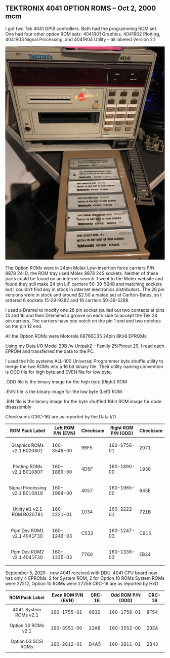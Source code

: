 TEKTRONIX 4041 OPTION ROMS – Oct 2, 2000 mcm
-----
I got two Tek 4041 GPIB controllers.  Both had the programming ROM set.  One had four other option ROM sets:  4041R01 Graphics, 4041R02 Plotting, 4041R03 Signal Processing, and 4041R04 Utility – all labeled Version 2.1

![Label and PCB front](./4041%20Option%20ROM%20carrier%20and%20ROMs.jpg)

The Option ROMs were in 24pin Molex Low-insertion force carriers P/N 8878 24-D, the ROM tray used Molex  8878 24S sockets.  Neither of these parts could be found on an internet search.  I went to the Molex website and found they still make 24 pin LIF carriers 50-39-5248 and matching sockets but I couldn’t find any in stock in internet electronics distributors.  The 28 pin versions were in stock and around $2.50 a mated set at Carlton-Bates, so I ordered 6 sockets 15-29-9282 and 16 carriers 50-39-5288.

I used a Dremel to modify one 28 pin socket (pulled out two contacts at pins 13 and 16 and then Dremeled a groove on each side to accept the Tek 24 pin carriers.  The carriers have one notch on the pin 1 end and two notches on the pin 12 end.

All the Option ROMs were Motorola 68766C35 24pin 8Kx8 EPROMs.

Using my Data I/O Model 29B /w Unipak2 – Family 25/Pinout 29, I read each EPROM and transferred the data to the PC.  

I used the hilo systems ALL-100 Universal Programmer byte shuffle utility to merge the two ROMs into a 16 bit binary file.      Their utility naming convention is ODD file for high byte and EVEN file for low byte.

.ODD file is the binary image for the high byte (Right) ROM

.EVN file is the binary image for the low byte (Left) ROM 

.BIN file is the binary image for the byte shuffled 16bit ROM image for code disassembly

Checksums (CRC-16) are as reported by the Data I/O

| ROM Pack Label | Left ROM P/N (EVN)  | Checksum | Right ROM P/N (ODD) | Checksum |
|:-----------------:|----------|----------|----------|----------|
| Graphics ROMs v2.1 B020801 | <p>160-3549-00 | <p>96F5 | <p>160-1756-01 | <p>2071</p> |
| Plotting ROMs v2.1 B010807 | <p>160-1889-00 | <p>4D5F | <p>160-1890-00 | <p>1938</p> |
| Signal Processing v2.1 B010818 | <p>160-1984-00 | <p>4057 | <p>160-1985-00 | <p>945E</p> |
| Utility #1 v2.1 ROM B020781 | <p>160-2221-01 | <p>1034 | <p>160-2222-01 | <p>721B</p> |
| Pgm Dev ROM1 v2.1 4041F30 | <p>160-1246-03 | <p>C533 | <p>160-1247-03 | <p>C915</p> |
| Pgm Dev ROM2 v2.1 4041F30 | <p>160-1335-03 | <p>7760 | <p>160-1336-03 | <p>EB34</p> |

September 5, 2020 - new 4041 received with DDU.
4041 CPU board now has only 4 EPROMs, 2 for System ROM, 2 for Option 10 ROMs
System ROMs were 27512, Option 10 ROMs were 27256
CRC-16 are as reported by HxD

| ROM Pack Label | Even ROM P/N (EVN)  | CRC-16 | Odd ROM P/N (ODD) | CRC-16 |
|:-----------------:|----------|----------|----------|----------|
| 4041 System ROMs v2.1 | <p>160-1755-01 | <p>6932 | <p>160-1756-01 | <p>8F54</p> |
| Option 10 ROMs v2.1 | <p>160-3551-00 | <p>22A8 | <p>160-3552-00 | <p>23EA</p> |
| Option 03 SCSI ROMs | <p>160-2812-01 | <p>D4A5 | <p>160-2811-01 | <p>2B43</p> |


